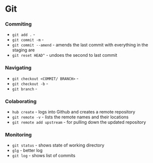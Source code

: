 # Git

### Commiting
* `git add .` - 
* `git commit -m` - 
* `git commit --amend` - amends the last commit with everything in the staging are  
* `git reset HEAD^` - undoes the second to last commit   
 
### Navigating
* `git checkout <COMMIT/ BRANCH>` - 
* `git checkout -b` -
* `git branch` -

### Colaborating
* `hub create` - logs into Github and creates a remote repository  
* `git remote -v` - lists the remote names and their locations  
* `git remote add upstream` - for pulling down the updated repository  

### Monitoring
* `git status` - shows state of working directory
* `glg` - better log
* `git log` - shows list of commits  
